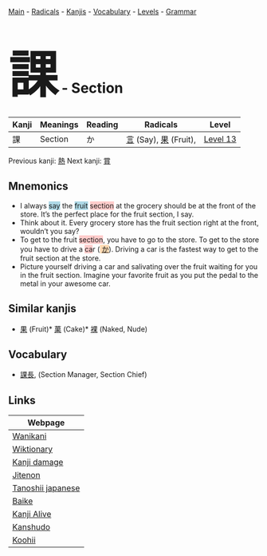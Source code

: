 <style> bigfont {font-size: 100px}</style>
[Main](../index.md) -
[Radicals](../radicals.md) -
[Kanjis](../kanjis.md) -
[Vocabulary](../vocabulary.md) -
[Levels](../levels.md) -
[Grammar](../grammar.md)
# <bigfont> 課</bigfont> - Section 

| Kanji | Meanings | Reading | Radicals | Level |
| --- | --- | --- | --- | --- |
| 課 | Section | か | [言](../radicals/言.md) (Say), [果](../radicals/果.md) (Fruit),  | [Level 13](../levels/wk_level13.md) |

Previous kanji: [熱](熱.md) Next kanji: [賞](賞.md) 

## Mnemonics
 * I always <span style="background-color:#ADD8E6"> say</span> the <span style="background-color:#ADD8E6"> fruit</span> <span style="background-color:#ffcccb"> section</span> at the grocery should be at the front of the store. It’s the perfect place for the fruit section, I say.
* Think about it. Every grocery store has the fruit section right at the front, wouldn’t you say?
* To get to the fruit <span style="background-color:#ffcccb"> section</span>, you have to go to the store. To get to the store you have to drive a <span style="background-color:#ffcccb"> ca</span>r (<span style="background-color:#fed8b1"> [か](https://jisho.org/search/か)</span>). Driving a car is the fastest way to get to the fruit section at the store.
* Picture yourself driving a car and salivating over the fruit waiting for you in the fruit section. Imagine your favorite fruit as you put the pedal to the metal in your awesome car.


## Similar kanjis
 * [果](果.md) (Fruit)* [菓](菓.md) (Cake)* [裸](裸.md) (Naked, Nude)


## Vocabulary
 * [課長](../vocabulary/課.md), (Section Manager, Section Chief)



## Links 

| Webpage |
| --- |
| [Wanikani          ](https://www.wanikani.com/kanji/課) |
| [Wiktionary        ](https://en.wiktionary.org/wiki/課) |
| [Kanji damage      ](http://www.kanjidamage.com/kanji/search?utf8=✓&q=課) |
| [Jitenon           ](https://jitenon.com/kanji/課) |
| [Tanoshii japanese ](https://www.tanoshiijapanese.com/dictionary/kanji.cfm?k=課) |
| [Baike             ](https://baike.baidu.com/item/課) |
| [Kanji Alive       ](https://app.kanjialive.com/課) |
| [Kanshudo          ](https://www.kanshudo.com/searchmn?q=課) |
| [Koohii            ](https://kanji.koohii.com/study/kanji/課) |
